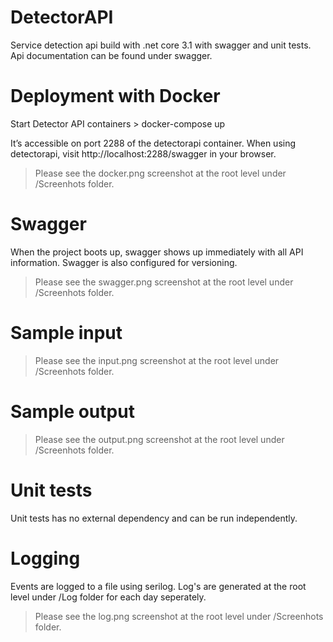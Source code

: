 # DetectorAPI

Service detection api build with .net core 3.1 with swagger and unit tests. Api documentation can be found under swagger.

# Deployment with Docker
  Start Detector API containers
    > docker-compose up
    
   It’s accessible on port 2288 of the detectorapi container.
   When using detectorapi, visit http://localhost:2288/swagger in your browser.
   
  > Please see the docker.png screenshot at the root level under /Screenhots folder. 

# Swagger
When the project boots up, swagger shows up immediately with all API information. Swagger is also configured for versioning.
> Please see the swagger.png screenshot at the root level under /Screenhots folder.   

# Sample input 
> Please see the input.png screenshot at the root level under /Screenhots folder.  

# Sample output
> Please see the output.png screenshot at the root level under /Screenhots folder.

# Unit tests
Unit tests has no external dependency and can be run independently.

# Logging
Events are logged to a file using serilog. Log's are generated at the root level under /Log folder for each day seperately.
> Please see the log.png screenshot at the root level under /Screenhots folder. 
